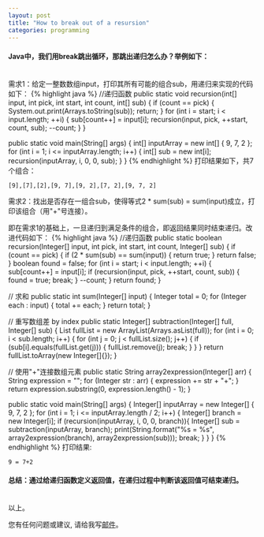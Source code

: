 ```yaml
---
layout: post
title: "How to break out of a resursion"
categories: programming
---
```

#### Java中，我们用break跳出循环，那跳出递归怎么办？举例如下：
<br />
需求1：给定一整数数组input，打印其所有可能的组合sub，用递归来实现的代码如下：
{% highlight java %}
//递归函数
public static void recursion(int[] input, int pick, int start, int count, int[] sub) {
    if (count == pick) {
        System.out.print(Arrays.toString(sub));
        return;
    }
    for (int i = start; i < input.length; ++i) {
        sub[count++] = input[i];
        recursion(input, pick, ++start, count, sub);
        --count;
    }
}

public static void main(String[] args) {
    int[] inputArray = new int[] { 9, 7, 2 };
    for (int i = 1; i <= inputArray.length; i++) {
        int[] sub = new int[i];
        recursion(inputArray, i, 0, 0, sub);
    }
}
{% endhighlight %}
打印结果如下，共7个组合：

    [9],[7],[2],[9, 7],[9, 2],[7, 2],[9, 7, 2]

需求2：找出是否存在一组合sub，使得等式2 * sum(sub) = sum(input)成立，打印该组合（用"+"号连接）。

即在需求1的基础上，一旦递归到满足条件的组合，即返回结果同时结束递归。改进代码如下：
{% highlight java %}
//递归函数
public static boolean recursion(Integer[] input, int pick, int start, int count, Integer[] sub) {
    if (count == pick) {
        if (2 * sum(sub) == sum(input)) {
            return true;
        }
        return false;
    }
    boolean found = false;
    for (int i = start; i < input.length; ++i) {
        sub[count++] = input[i];
        if (recursion(input, pick, ++start, count, sub)) {
            found = true;
            break;
        }
        --count;
    }
    return found;
}

// 求和
public static int sum(Integer[] input) {
    Integer total = 0;
    for (Integer each : input) {
        total += each;
    }
    return total;
}

// 重写数组差 by index
public static Integer[] subtraction(Integer[] full, Integer[] sub) {
    List<Integer> fullList = new ArrayList<Integer>(Arrays.asList(full));
    for (int i = 0; i < sub.length; i++) {
        for (int j = 0; j < fullList.size(); j++) {
            if (sub[i].equals(fullList.get(j))) {
                fullList.remove(j);
                break;
            }
        }
    }
    return fullList.toArray(new Integer[]{});
}

// 使用"+"连接数组元素
public static String array2expression(Integer[] arr) {
    String expression = "";
    for (Integer str : arr) {
        expression += str + "+";
    }
    return expression.substring(0, expression.length() - 1);
}

public static void main(String[] args) {
    Integer[] inputArray = new Integer[] { 9, 7, 2 };
    for (int i = 1; i <= inputArray.length / 2; i++) {
        Integer[] branch = new Integer[i];
        if (recursion(inputArray, i, 0, 0, branch)){
            Integer[] sub = subtraction(inputArray, branch);
            print(String.format("%s = %s", array2expression(branch), array2expression(sub)));
            break;
        }
    }
}
{% endhighlight %}
打印结果:

    9 = 7+2

#### 总结：通过给递归函数定义返回值，在递归过程中判断该返回值可结束递归。
<br />
以上。

您有任何问题或建议, 请给我写[邮件](mailto:yinwer81@gmail.com)。

